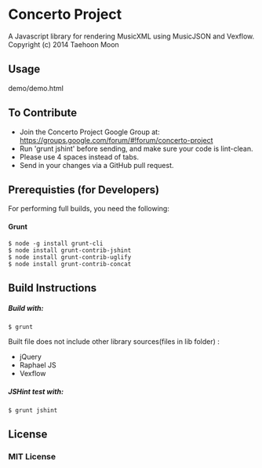 # Concerto Project
A Javascript library for rendering MusicXML using MusicJSON and Vexflow.
Copyright (c) 2014 Taehoon Moon

## Usage

demo/demo.html


## To Contribute

* Join the Concerto Project Google Group at:
  https://groups.google.com/forum/#!forum/concerto-project
* Run 'grunt jshint' before sending, and make sure your code is lint-clean.
* Please use 4 spaces instead of tabs.
* Send in your changes via a GitHub pull request.


## Prerequisties (for Developers)
For performing full builds, you need the following:

#### Grunt

    $ node -g install grunt-cli
    $ node install grunt-contrib-jshint
    $ node install grunt-contrib-uglify
    $ node install grunt-contrib-concat

## Build Instructions

##### Build with:
    
    $ grunt

Built file does not include other library sources(files in lib folder) :

* jQuery
* Raphael JS
* Vexflow

##### JSHint test with:
    
    $ grunt jshint

## License

### MIT License
